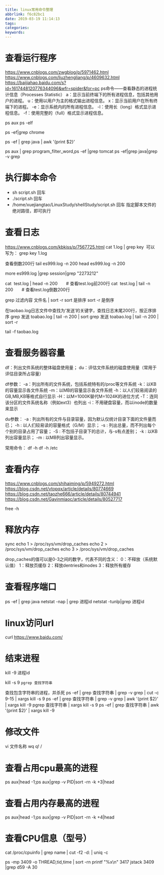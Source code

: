 ```yaml
---
title: linux常用命令整理
abbrlink: f6c82bc1
date: 2019-03-19 11:14:13
tags:
categories:
keywords:
---
```

# 查看运行程序
https://www.cnblogs.com/zwgblog/p/5971462.html
https://www.cnblogs.com/liuzhengliang/p/4609632.html
https://baijiahao.baidu.com/s?id=1617448120776344096&wfr=spider&for=pc
ps命令——查看静态的进程统计信息（Processes Statistic）
a：显示当前终端下的所有进程信息，包括其他用户的进程。
u：使用以用户为主的格式输出进程信息。
x：显示当前用户在所有终端下的进程。
-e：显示系统内的所有进程信息。
-l：使用长（long）格式显示进程信息。
-f：使用完整的（full）格式显示进程信息。

ps aux
ps -elf

ps -ef|grep chrome

ps -ef | grep java | awk '{print $2}'

ps aux | grep program_filter_word,ps -ef |grep tomcat 
ps -ef|grep java|grep -v grep 

# 执行脚本命令 
 - sh script.sh    回车
 - ./script.sh     回车
 - /home/xuejiangtao/LinuxStudy/shellStudy/script.sh  回车   指定脚本文件的绝对路径，即可执行
 
 
# 查看日志
https://www.cnblogs.com/kbkiss/p/7567725.html
cat 1.log | grep key  
可以写为： 
grep key 1.log

查看倒数200行
tail es999.log -n 200
head es999.log -n 200

more es999.log |grep session|grep "2273212"

cat  test.log | head -n 200　　# 查看test.log前200行
cat  test.log | tail -n 200　　# 查看test.log倒数200行


grep 过滤内容 文件名 | sort -r
sort 是排序
sort -r 是倒序


在taobao.log日志文件中查找为‘发送’的关键字，查找日志末尾200行，按正序排序
grep 发送  toabao.log | tail -n 200 | sort 
grep 发送  toabao.log | tail -n 200 | sort -r

tail -f taobao.log 

# 查看服务器容量
df：列出文件系统的整体磁盘使用量；
du：评估文件系统的磁盘使用量（常用于评估目录所占容量）

df参数：
-a：列出所有的文件系统，包括系统特有的/proc等文件系统
-k：以KB的容量显示各文件系统
-m：以MB的容量显示各文件系统
-h：以人们较易阅读的GB,MB,KB等格式自行显示
-H：以M=1000K替代M=1024K的进位方式
-T：连同该分区的文件系统名称（例如ext3）也列出
-i：不用硬盘容量，而以inode的数量来显示

du参数：
-a : 列出所有的文件与目录容量，因为默认仅统计目录下面的文件量而已；
-h : 以人们较易读的容量格式（G/M）显示；
-s : 列出总量，而不列出每个个别的目录占用了容量；
-S : 不包括子目录下的总计，与-s有点差别；
-k : 以KB列出容量显示；
-m : 以MB列出容量显示。


常用命令：
df -h 
df -h /etc

# 查看内存
https://www.cnblogs.com/shihaiming/p/5949272.html
https://blog.csdn.net/vtopqx/article/details/80774669
https://blog.csdn.net/taozhe666/article/details/80744941
https://blog.csdn.net/Gavinmiaoc/article/details/80527717

free -h

# 释放内存
sync
echo 1 > /proc/sys/vm/drop_caches
echo 2 > /proc/sys/vm/drop_caches
echo 3 > /proc/sys/vm/drop_caches

drop_caches的值可以是0-3之间的数字，代表不同的含义：
0：不释放（系统默认值）
1：释放页缓存
2：释放dentries和inodes
3：释放所有缓存

# 查看程序端口
ps -ef | grep java
netstat -nap | grep 进程id
netstat -tunlp|grep 进程id

# linux访问url
curl https://www.baidu.com/

# 结束进程
kill -9 进程id

kill -s 9 `pgrep 查找字符串`

查找包含字符串的进程，并杀死
ps -ef | grep 查找字符串 | grep -v grep | cut -c 9-15 | xargs kill -s 9
ps -ef | grep 查找字符串 | grep -v grep | awk '{print $2}' | xargs kill -9
pgrep 查找字符串 | xargs kill -s 9
ps -ef | grep 查找字符串 | awk '{print $2}' | xargs kill -9


# 修改文件
vi 文件名称
wq
q!
/
# 查看占用cpu最高的进程
ps aux|head -1;ps aux|grep -v PID|sort -rn -k +3|head

# 查看占用内存最高的进程
ps aux|head -1;ps aux|grep -v PID|sort -rn -k +4|head

# 查看CPU信息（型号）
cat /proc/cpuinfo | grep name | cut -f2 -d: | uniq -c



ps -mp 3409 -o THREAD,tid,time | sort -rn
printf "%x\n" 3417
jstack 3409 |grep d59 -A 30
